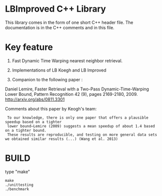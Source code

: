 # LBImproved C++ Library

This library comes in the form of one short C++ header file. The documentation
is in the C++ comments and in this file.


# Key feature

1) Fast Dynamic Time Warping nearest neighbor retrieval.

2) Implementations of LB Koegh and LB Improved

3) Companion to the following paper :

Daniel Lemire, Faster Retrieval with a Two-Pass Dynamic-Time-Warping Lower Bound, Pattern Recognition 42 (9), pages 2169-2180, 2009. 
http://arxiv.org/abs/0811.3301

Comments about this paper by Keogh's team: 

     To our knowledge, there is only one paper that offers a plausible speedup based on a tighter 
     lower bound—Lemire (2009) suggests a mean speedup of about 1.4 based on a tighter bound. 
     These results are reproducible, and testing on more general data sets we obtained similar results (...) (Wang et al. 2013)


# BUILD 

type "make"

    make
    ./unittesting
    ./benchmark
